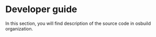 # Developer guide

In this section, you will find description of the source code in osbuild organization.